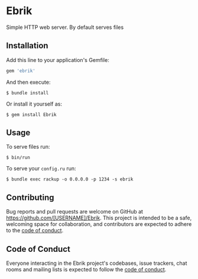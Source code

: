 # Ebrik

Simple HTTP web server. By default serves files

## Installation

Add this line to your application's Gemfile:

```ruby
gem 'ebrik'
```

And then execute:

    $ bundle install

Or install it yourself as:

    $ gem install Ebrik

## Usage

To serve files run:

    $ bin/run

To serve your `config.ru` run:

    $ bundle exec rackup -o 0.0.0.0 -p 1234 -s ebrik

## Contributing

Bug reports and pull requests are welcome on GitHub at https://github.com/[USERNAME]/Ebrik. This project is intended to be a safe, welcoming space for collaboration, and contributors are expected to adhere to the [code of conduct](https://github.com/[USERNAME]/Ebrik/blob/master/CODE_OF_CONDUCT.md).

## Code of Conduct

Everyone interacting in the Ebrik project's codebases, issue trackers, chat rooms and mailing lists is expected to follow the [code of conduct](https://github.com/[USERNAME]/Ebrik/blob/master/CODE_OF_CONDUCT.md).
